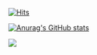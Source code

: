 [![Hits](https://hits.seeyoufarm.com/api/count/incr/badge.svg?url=https%3A%2F%2Fgithub.com%2FRogersHun&count_bg=%2379C83D&title_bg=%23555555&icon=&icon_color=%23E7E7E7&title=hits&edge_flat=false)](https://hits.seeyoufarm.com)

[![Anurag's GitHub stats](https://github-readme-stats.vercel.app/api?username=RogersHun)](https://github.com/anuraghazra/github-readme-stats)

<img src="https://github.com/{RogersHun}/{RogersHun}/blob/output/github-contribution-grid-snake.svg"/>
